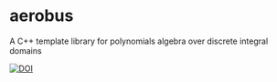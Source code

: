 # aerobus
A C++ template library for polynomials algebra over discrete integral domains



[![DOI](https://zenodo.org/badge/499577459.svg)](https://zenodo.org/badge/latestdoi/499577459)
